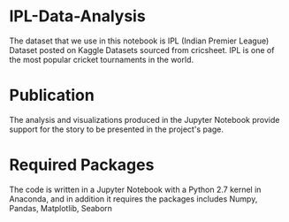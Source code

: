 # IPL-Data-Analysis
The dataset that we use in this notebook is IPL (Indian Premier League) Dataset posted on Kaggle Datasets sourced from cricsheet. IPL is one of the most popular cricket tournaments in the world.

# Publication
The analysis and visualizations produced in the Jupyter Notebook provide support for the story to be presented in the project's page.

# Required Packages
The code is written in a Jupyter Notebook with a Python 2.7 kernel in Anaconda, and in addition it requires the packages includes
Numpy, Pandas, Matplotlib, Seaborn
